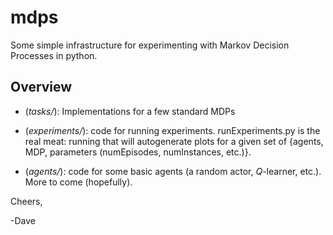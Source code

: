 # mdps
Some simple infrastructure for experimenting with Markov Decision Processes in python.

## Overview

* (_tasks/_): Implementations for a few standard MDPs

* (_experiments/_): code for running experiments. runExperiments.py is the real meat: running that will autogenerate plots for a given set of {agents, MDP, parameters (numEpisodes, numInstances, etc.)}.

* (_agents/_): code for some basic agents (a random actor, _Q_-learner, etc.). More to come (hopefully).

Cheers,

-Dave